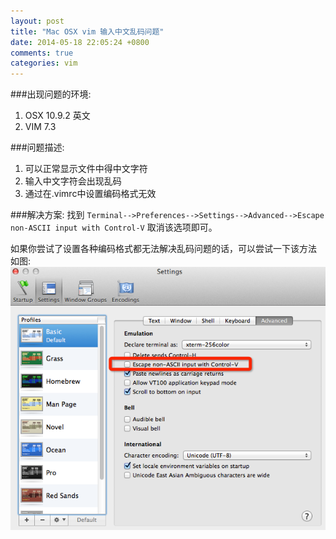 ```yaml
---
layout: post
title: "Mac OSX vim 输入中文乱码问题"
date: 2014-05-18 22:05:24 +0800
comments: true
categories: vim 
---
```

###出现问题的环境:
1. OSX 10.9.2 英文  
2. VIM 7.3  

###问题描述:
1. 可以正常显示文件中得中文字符  
2. 输入中文字符会出现乱码  
3. 通过在.vimrc中设置编码格式无效  

###解决方案:
找到 `Terminal-->Preferences-->Settings-->Advanced-->Escape non-ASCII input with Control-V` 取消该选项即可。  

<!--more-->
如果你尝试了设置各种编码格式都无法解决乱码问题的话，可以尝试一下该方法  
如图:  
![示例](/images/blog/2014-05/20140519-1-vim.png)

